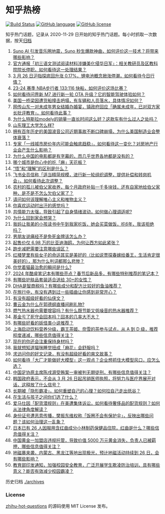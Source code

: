 # 知乎热榜
[![Build Status](https://github.com/ToWeLong/zhihu-hot-questions/workflows/CI/badge.svg)](https://github.com/ToWeLong/zhihu-hot-questions/actions)
[![GitHub language](https://img.shields.io/badge/language-golang-orange.svg)](https://golang.org/)
[![GitHub license](https://img.shields.io/github/license/ToWeLong/zhihu-hot-questions)](https://github.com/ToWeLong/zhihu-hot-questions/blob/main/LICENSE)

知乎热门话题，记录从 2020-11-29 日开始的知乎热门话题。每小时抓取一次数据，按天[归档](./archives)

<!-- BEGIN -->

1. [Suno AI 引发音乐圈地震，Suno 秒生爆款神曲，如何评价这一技术？将带来哪些影响？](https://www.zhihu.com/question/650087189)
1. [官方通报「初三语文测试阅读材料涉嫌美化侵华日军」：相关教研员及区教科院院长停职，如何看待这一处理结果？](https://www.zhihu.com/question/650193566)
1. [3 月 26 日沪指探底回升涨 0.17%，锂电池概念掀涨停潮，如何看待今日行情？](https://www.zhihu.com/question/650185412)
1. [23-24 赛季 NBA步行者 133:116 快船，如何评价这场比赛？](https://www.zhihu.com/question/650200493)
1. [如何看待问界新 M7 进行新一轮 OTA 升级？它的智能驾驶体验如何？](https://www.zhihu.com/question/650228576)
1. [美国一桥梁因遭货船撞击坍塌，有车辆和人员落水，具体情况如何？](https://www.zhihu.com/question/650242930)
1. [网传山东一对未成年男女结婚办婚宴，镇政府回应「确属未成年，已对双方家长批评教育」，如何看待此事？](https://www.zhihu.com/question/650067324)
1. [为什么特斯拉modely的销量一直长时间这么好？这款车有什么过人之处吗？](https://www.zhihu.com/question/649883189)
1. [山东理工大学怎么样?](https://www.zhihu.com/question/337346243)
1. [拥有百年历史的美国波音公司近期事故不断口碑崩塌，为什么美国制造业会整体衰落？](https://www.zhihu.com/question/649647986)
1. [专家「一线城市房价年内可能会触底趋稳」，如何看待这一变化？对房地产行业会产生什么影响？](https://www.zhihu.com/question/650187348)
1. [为什么中国的电影都是有字幕的，而几乎世界各地都是没有的？](https://www.zhihu.com/question/547929535)
1. [哪个城市是你心中的吃「麻」天花板？](https://www.zhihu.com/question/649692877)
1. [“悟”和“理解”的区别是什么？](https://www.zhihu.com/question/649991983)
1. [飞书全员信称「适当精简规模，进行新一轮组织调整，提供补偿和转岗机会」，如何看待此次调整？](https://www.zhihu.com/question/650203007)
1. [农村的孤儿被伯父家收养，每个月政府补贴一千多块钱，还有自家地给伯父家种，是不是不怎么欠伯父家了？](https://www.zhihu.com/question/648000970)
1. [请问如何该理解唯心主义和唯物主义？](https://www.zhihu.com/question/649552854)
1. [你喜欢运动时出汗的感觉吗？](https://www.zhihu.com/question/650008668)
1. [共情能力太强，导致引起了自身情绪波动，如何做心理调适呢?](https://www.zhihu.com/question/649993849)
1. [为什么回到家会想哭？](https://www.zhihu.com/question/649992029)
1. [我妈让我弟的小孩读书中午到我家吃饭，她会买菜做饭，吃6年，我该拒绝吗？](https://www.zhihu.com/question/649717842)
1. [男朋友说痛经不是免死金牌该怎么办？](https://www.zhihu.com/question/649628084)
1. [起售价仅 6.98 万的比亚迪海鸥，为何让西方如此紧张？](https://www.zhihu.com/question/650072606)
1. [跑步减肥需要注意哪些误区？](https://www.zhihu.com/question/648435166)
1. [红楼梦里有些女子的命运其实是美好的（比如说贾探春嫁给番王，生活肯定很美好的），那为什么判词都那么悲惨？](https://www.zhihu.com/question/646167091)
1. [你觉着猫最治愈的瞬间是什么?](https://www.zhihu.com/question/645198229)
1. [2024 年酷睿笔记本有哪些亮点？春节后新品多，有哪些特别推荐的笔记本？](https://www.zhihu.com/question/645328131)
1. [有哪些护肤品套装适合送给 30+的女性？](https://www.zhihu.com/question/645932405)
1. [DHA是智商税吗？有哪些成分和配方比较好的鱼油推荐？](https://www.zhihu.com/question/650064395)
1. [在旅行中，有没有遇到过一些插曲让你感到非常开心？](https://www.zhihu.com/question/648669766)
1. [有没有超级好看的仙侠文？](https://www.zhihu.com/question/646737911)
1. [曹云金为什么在郭德纲直播间刷礼物?](https://www.zhihu.com/question/650152998)
1. [燃气热水器也需要增容吗？有什么既节能又低噪音的热水器推荐？](https://www.zhihu.com/question/650035488)
1. [基金亏了死守会回本吗？回本的几率大不大？](https://www.zhihu.com/question/623223175)
1. [有哪些好看的妖怪类小说推荐？](https://www.zhihu.com/question/347373602)
1. [上海启动饮料营养分级，霸王茶姬、奈雪的茶参与试点，从 A 到 D 级，推荐程度递减，哪些信息值得关注？](https://www.zhihu.com/question/650252195)
1. [现在的你还会注重保持身材吗？](https://www.zhihu.com/question/649927992)
1. [我就想知道猫咪睡觉扭成「麻花」会舒服吗？](https://www.zhihu.com/question/646872762)
1. [求访问你的好文记录，有没有超级好看的爽文故事？](https://www.zhihu.com/question/584637091)
1. [如何看待「大厂才能做好大模型」这一观点？企业想抓住大模型风口，应怎么选？](https://www.zhihu.com/question/650116158)
1. [中国足协原主席陈戌源受贿案一审被判无期徒刑，有哪些信息值得关注？](https://www.zhihu.com/question/650180764)
1. [韩国政府表示，不会从 3 月 26 日起吊销医师执照，将努力与医疗界展开对话，这释放了什么信号？](https://www.zhihu.com/question/650125881)
1. [长期被「隐形霸凌」，如何重塑自己的心理？如何拉自己走出低谷？](https://www.zhihu.com/question/649091030)
1. [在生活与孩子之间你们选了什么？](https://www.zhihu.com/question/650172574)
1. [爱马仕因「配货潜规则」在美遭集体诉讼，如何看待奢侈品的配货规则？如何从法律角度解读？](https://www.zhihu.com/question/650196320)
1. [身份证号遭恶意传播，樊振东维权称「饭圈不会有保护伞」，反映出哪些问题？该如何治理这一乱象？](https://www.zhihu.com/question/650145037)
1. [日本已有 26 人因服用含红曲成分小林制药保健品住院，红曲是什么？哪些信息值得关注？](https://www.zhihu.com/question/650071893)
1. [中国黄金一加盟店违规托管，导致价值 5000 万元黄金消失，负责人已被羁押，哪些信息值得关注？](https://www.zhihu.com/question/650180923)
1. [地磁暴来袭，内蒙古、黑龙江等地出现极光，预计地磁活动持续到 26 日，会有哪些影响？](https://www.zhihu.com/question/650172566)
1. [教育部印发通知，加强校园安全教育，广泛开展学生欺凌防治培训，具有哪些意义？能否有效减少校园霸凌？](https://www.zhihu.com/question/650137070)

<!-- END -->

历史归档 [./archives](./archives)


### License
[zhihu-hot-questions](https://github.com/towelong/zhihu-hot-questions) 的源码使用 MIT License 发布。